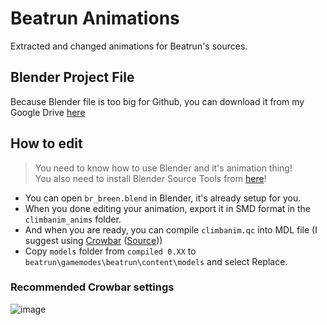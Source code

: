 # Beatrun Animations
Extracted and changed animations for Beatrun's sources.

## Blender Project File
Because Blender file is too big for Github, you can download it from my Google Drive [here](https://drive.google.com/file/d/1FaBClEI0EC0tWlfQAFhVmvZNCt7iFRRY/view?usp=sharing)

## How to edit
> You need to know how to use Blender and it's animation thing!\
> You also need to install Blender Source Tools from [here](http://steamreview.org/BlenderSourceTools/)!

* You can open `br_breen.blend` in Blender, it's already setup for you.
* When you done editing your animation, export it in SMD format in the `climbanim_anims` folder.
* And when you are ready, you can compile `climbanim.qc` into MDL file (I suggest using [Crowbar](https://github.com/ZeqMacaw/Crowbar/releases/download/v0.74/Crowbar_2023-02-16_0.74.7z) ([Source](https://github.com/ZeqMacaw/Crowbar)))
* Copy `models` folder from `compiled 0.XX` to `beatrun\gamemodes\beatrun\content\models` and select Replace.

### Recommended Crowbar settings
![image](https://github.com/JonnyBro/beatrun-anims/assets/48434875/d3baa677-eb7f-403a-ad9d-bef6527785d3)
